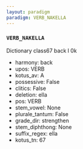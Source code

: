 ```yaml
---
layout: paradigm
paradigm: VERB_NAKELLA
---
```

### ` VERB_NAKELLA `

Dictionary class67 back l 0k
* harmony: back
* upos: VERB
* kotus_av: A
* possessive: False
* clitics: False
* deletion: ella
* pos: VERB
* stem_vowel: None
* plurale_tantum: False
* grade_dir: strengthen
* stem_diphthong: None
* suffix_regex: ella
* kotus_tn: 67
